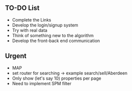 ## TO-DO List

- Complete the Links
- Develop the login/signup system
- Try with real data
- Think of something new to the algorithm
- Develop the front-back end communication

## Urgent

- MAP
- set router for searching -> example search/sell/Aberdeen
- Only show (let's say 10) properties per page
- Need to implement SPM filter
